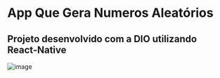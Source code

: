 # App Que Gera Numeros  Aleatórios 

## Projeto desenvolvido com a DIO utilizando React-Native

![image](https://user-images.githubusercontent.com/73858741/174636763-cc9c7a88-1ab0-4bc2-84e6-99851584d7dd.png)




